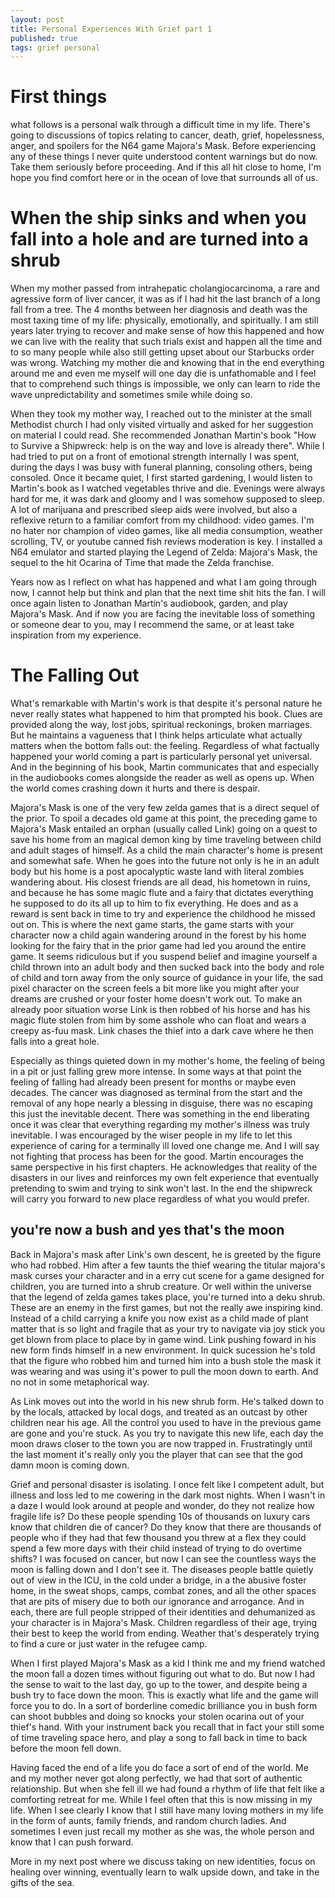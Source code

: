 ```yaml
---
layout: post
title: Personal Experiences With Grief part 1
published: true
tags: grief personal
---
```


# First things 
what follows is a personal walk through a difficult time in my life. There's going to discussions of topics relating to cancer, death, grief, hopelessness, anger, and spoilers for the N64 game Majora's Mask. Before experiencing any of these things I never quite understood content warnings but do now. Take them seriously before proceeding. And if this all hit close to home, I'm hope you find comfort here or in the ocean of love that surrounds all of us. 

# When the ship sinks and when you fall into a hole and are turned into a shrub
When my mother passed from intrahepatic cholangiocarcinoma, a rare and agressive form of liver cancer, it was as if I had hit the last branch of a long fall from a tree. The 4 months between her diagnosis and death was the most taxing time of my life: physically, emotionally, and spiritually. I am still years later trying to recover and make sense of how this happened and how we can live with the reality that such trials exist and happen all the time and to so many people while also still getting upset about our Starbucks order was wrong. Watching my mother die and knowing that in the end everything around me and even me myself will one day die is unfathomable and I feel that to comprehend such things is impossible, we only can learn to ride the wave unpredictability and sometimes smile while doing so. 

When they took my mother way, I reached out to the minister at the small Methodist church I had only visited virtually and asked for her suggestion on material I could read. She recommended Jonathan Martin's book "How to Survive a Shipwreck: help is on the way and love is already there". While I had tried to put on a front of emotional strength internally I was spent, during the days I was busy with funeral planning, consoling others, being consoled. Once it became quiet, I first started gardening, I would listen to Martin's book as I watched vegetables thrive and die. Evenings were always hard for me, it was dark and gloomy and I was somehow supposed to sleep. A lot of marijuana and prescribed sleep aids were involved, but also a reflexive return to a familiar comfort from my childhood: video games. I'm no hater nor champion of video games, like all media consumption, weather scrolling, TV, or youtube canned fish reviews moderation is key. I installed a N64 emulator and started playing the Legend of Zelda: Majora's Mask, the sequel to the hit Ocarina of Time that made the Zelda franchise. 

Years now as I reflect on what has happened and what I am going through now, I cannot help but think and plan that the next time shit hits the fan. I will once again listen to Jonathan Martin's audiobook, garden, and play Majora's Mask. And if now you are facing the inevitable loss of something or someone dear to you, may I recommend the same, or at least take inspiration from my experience. 

# The Falling Out
What's remarkable with Martin's work is that despite it's personal nature he never really states what happened to him that prompted his book. Clues are provided along the way, lost jobs, spiritual reckonings, broken marriages. But he maintains a vagueness that I think helps articulate what actually matters when the bottom falls out: the feeling. Regardless of what factually happened your world coming a part is particularly personal yet universal. And in the beginning of his book, Martin communicates that and especially in the audiobooks comes alongside the reader as well as opens up. When the world comes crashing down it hurts and there is despair. 

Majora's Mask is one of the very few zelda games that is a direct sequel of the prior. To spoil a decades old game at this point, the preceding game to Majora's Mask entailed an orphan (usually called Link) going on a quest to save his home from an magical demon king by time traveling between child and adult stages of himself. As a child the main character's home is present and somewhat safe. When he goes into the future not only is he in an adult body but his home is a post apocalyptic waste land with literal zombies wandering about. His closest friends are all dead, his hometown in ruins, and because he has some magic flute and a fairy that dictates everything he supposed to do its all up to him to fix everything. He does and as a reward is sent back in time to try and experience the childhood he missed out on. This is where the next game starts, the game starts with your character now a child again wandering around in the forest by his home looking for the fairy that in the prior game had led you around the entire game. It seems ridiculous but if you suspend belief and imagine yourself a child thrown into an adult body and then sucked back into the body and role of child and torn away from the only source of guidance in your life, the sad pixel character on the screen feels a bit more like you might after your dreams are crushed or your foster home doesn't work out. To make an already poor situation worse Link is then robbed of his horse and has his magic flute stolen from him by some asshole who can float and wears a creepy as-fuu mask. Link chases the thief into a dark cave where he then falls into a great hole. 

Especially as things quieted down in my mother's home, the feeling of being in a pit or just falling grew more intense. In some ways at that point the feeling of falling had already been present for months or maybe even decades. The cancer was diagnosed as terminal from the start and the removal of any hope nearly a blessing in disguise, there was no escaping this just the inevitable decent. There was something in the end liberating once it was clear that everything regarding my mother's illness was truly inevitable. I was encouraged by the wiser people in my life to let this experience of caring for a terminally ill loved one change me. And I will say not fighting that process has been for the good. Martin encourages the same perspective in his first chapters. He acknowledges that reality of the disasters in our lives and reinforces my own felt experience that eventually pretending to swim and trying to sink won't last. In the end the shipwreck will carry you forward to new place regardless of what you would prefer. 

## you're now a bush and yes that's the moon 

Back in Majora's mask after Link's own descent, he is greeted by the figure who had robbed. Him after a few taunts the thief wearing the titular majora's mask curses your character and in a erry cut scene for a game designed for children, you are turned into a shrub creature. Or well within the universe that the legend of zelda games takes place, you're turned into a deku shrub. These are an enemy in the first games, but not the really awe inspiring kind. Instead of a child carrying a knife you now exist as a child made of plant matter that is so light and fragile that as your try to navigate via joy stick you get blown from place to place by in game wind. Link pushing foward in his new form finds himself in a new environment. In quick sucession he's told that the figure who robbed him and turned him into a bush stole the mask it was wearing and was using it's power to pull the moon down to earth. And no not in some metaphorical way. 

As Link moves out into the world in his new shrub form. He's talked down to by the locals, attacked by local dogs, and treated as an outcast by other children near his age. All the control you used to have in the previous game are gone and you're stuck. As you try to navigate this new life, each day the moon draws closer to the town you are now trapped in. Frustratingly until the last moment it's really only you the player that can see that the god damn moon is coming down.

Grief and personal disaster is isolating. I once felt like I competent adult, but illness and loss led to me cowering in the dark most nights. When I wasn't in a daze I would look around at people and wonder, do they not realize how fragile life is? Do these people spending 10s of thousands on luxury cars know that children die of cancer? Do they know that there are thousands of people who if they had that few thousand you threw at a flex they could spend a few more days with their child instead of trying to do overtime shifts? I was focused on cancer, but now I can see the countless ways the moon is falling down and I don't see it. The diseases people battle quietly out of view in the ICU, in the cold under a bridge, in a the abusive foster home, in the sweat shops, camps, combat zones, and all the other spaces that are pits of misery due to both our ignorance and arrogance. And in each, there are full people stripped of their identities and dehumanized as your character is in Majora's Mask. Children regardless of their age, trying their best to keep the world from ending. Weather that's desperately trying to find a cure or just water in the refugee camp. 

When I first played Majora's Mask as a kid I think me and my friend watched the moon fall a dozen times without figuring out what to do. But now I had the sense to wait to the last day, go up to the tower, and despite being a bush try to face down the moon. This is exactly what life and the game will force you to do. In a sort of borderline comedic brilliance you in bush form can shoot bubbles and doing so knocks your stolen ocarina out of your thief's hand. With your instrument back you recall that in fact your still some of time traveling space hero, and play a song to fall back in time to back before the moon fell down. 

Having faced the end of a life you do face a sort of end of the world. Me and my mother never got along perfectly, we had that sort of authentic relationship. But when she fell ill we had found a rhythm of life that felt like a comforting retreat for me. While I feel often that this is now missing in my life. When I see clearly I know that I still have many loving mothers in my life in the form of aunts, family friends, and random church ladies. And sometimes I even just recall my mother as she was, the whole person and know that I can push forward. 

More in my next post where we discuss taking on new identities, focus on healing over winning,  eventually learn to walk upside down, and take in the gifts of the sea. 